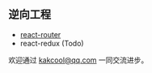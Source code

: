 ## 逆向工程
- [react-router](https://stevekak.github.io/blog/react-router/react-router) 
- react-redux (Todo)


欢迎通过 kakcool@qq.com 一同交流进步。
